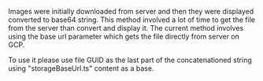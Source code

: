 Images were initially downloaded from server and then they were displayed converted to base64 string.
This method involved a lot of time to get the file from the server than convert and display it.
The current method involves using the base url parameter which gets the file directly from server on GCP.

To use it please use file GUID as the last part of the concatenationed string using "storageBaseUrl.ts" content as a base. 